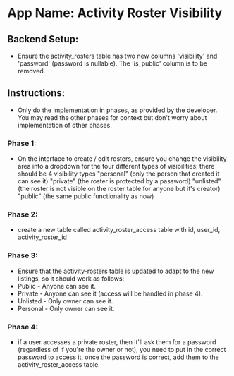 # **App Name**: Activity Roster Visibility

## Backend Setup:
- Ensure the activity_rosters table has two new columns 'visibility' and 'password' (password is nullable). The 'is_public' column is to be removed.

## Instructions:
- Only do the implementation in phases, as provided by the developer. You may read the other phases for context but don't worry about implementation of other phases.

### Phase 1:
- On the interface to create / edit rosters, ensure you change the visibility area into a dropdown for the four different types of visibilities:
there should be 4 visibility types "personal" (only the person that created it can see it) "private" (the roster is protected by a password) "unlisted" (the roster is not visible on the roster table for anyone but it's creator) "public" (the same public functionality as now)

### Phase 2:
- create a new table called activity_roster_access table with id, user_id, activity_roster_id

### Phase 3:
- Ensure that the activity-rosters table is updated to adapt to the new listings, so it should work as follows:
- Public - Anyone can see it.
- Private - Anyone can see it (access will be handled in phase 4).
- Unlisted - Only owner can see it.
- Personal - Only owner can see it.

### Phase 4:
- if a user accesses a private roster, then it'll ask them for a password (regardless of if you're the owner or not), you need to put in the correct password to access it, once the password is correct, add them to the activity_roster_access table.